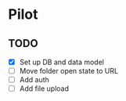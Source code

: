 # Pilot

## TODO

- [x] Set up DB and data model
- [ ] Move folder open state to URL
- [ ] Add auth
- [ ] Add file upload
